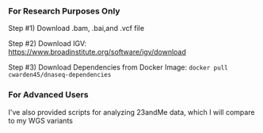 ### For Research Purposes Only ###

Step #1) Download .bam, .bai,and .vcf file

Step #2) Download IGV: https://www.broadinstitute.org/software/igv/download

Step #3) Download Dependencies from Docker Image: `docker pull cwarden45/dnaseq-dependencies`


### For Advanced Users ###

I've also provided scripts for analyzing 23andMe data, which I will compare to my WGS variants
